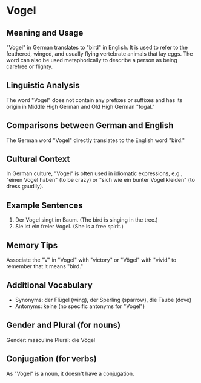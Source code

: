 # Vogel
## Meaning and Usage
"Vogel" in German translates to "bird" in English. It is used to refer to the feathered, winged, and usually flying vertebrate animals that lay eggs. The word can also be used metaphorically to describe a person as being carefree or flighty.

## Linguistic Analysis
The word "Vogel" does not contain any prefixes or suffixes and has its origin in Middle High German and Old High German "fogal."

## Comparisons between German and English
The German word "Vogel" directly translates to the English word "bird."

## Cultural Context
In German culture, "Vogel" is often used in idiomatic expressions, e.g., "einen Vogel haben" (to be crazy) or "sich wie ein bunter Vogel kleiden" (to dress gaudily).

## Example Sentences
1. Der Vogel singt im Baum. (The bird is singing in the tree.)
2. Sie ist ein freier Vogel. (She is a free spirit.)

## Memory Tips
Associate the "V" in "Vogel" with "victory" or "Vögel" with "vivid" to remember that it means "bird."

## Additional Vocabulary
- Synonyms: der Flügel (wing), der Sperling (sparrow), die Taube (dove)
- Antonyms: keine (no specific antonyms for "Vogel")

## Gender and Plural (for nouns)
Gender: masculine
Plural: die Vögel

## Conjugation (for verbs)
As "Vogel" is a noun, it doesn't have a conjugation.